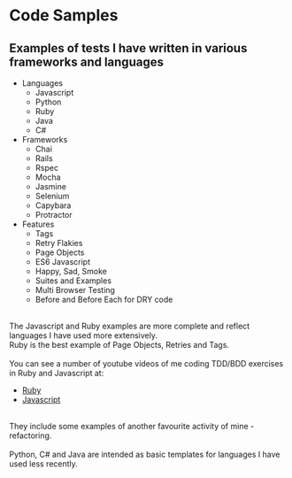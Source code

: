 # Code Samples

## Examples of tests I have written in various frameworks and languages

- Languages
  - Javascript
  - Python
  - Ruby
  - Java
  - C#
- Frameworks
  - Chai 
  - Rails
  - Rspec
  - Mocha
  - Jasmine 
  - Selenium
  - Capybara
  - Protractor 
 - Features
   - Tags
   - Retry Flakies
   - Page Objects
   - ES6 Javascript
   - Happy, Sad, Smoke
   - Suites and Examples
   - Multi Browser Testing  
   - Before and Before Each for DRY code
</br></br>

The Javascript and Ruby examples are more complete and reflect languages I have used more extensively.</br>
Ruby is the best example of Page Objects, Retries and Tags.</br>
</br>
You can see a number of youtube videos of me coding TDD/BDD exercises in Ruby and Javascript at:
- [Ruby](https://www.youtube.com/playlist?list=PLrVQWs0-8fJx0X6PMFQa0xbzKzS1_v8Vz)
- [Javascript](https://www.youtube.com/playlist?list=PLrVQWs0-8fJzP8Rf8CY4zLna6MquJIlSb)
</br></br> 

They include some examples of another favourite activity of mine - refactoring.<br>
<br/>
Python, C# and Java are intended as basic templates for languages I have used less recently.
